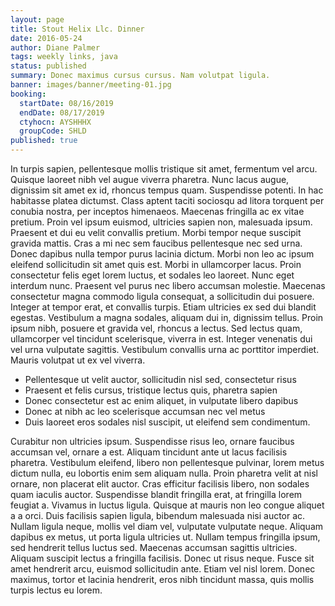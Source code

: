 ```yaml
---
layout: page
title: Stout Helix Llc. Dinner
date: 2016-05-24
author: Diane Palmer
tags: weekly links, java
status: published
summary: Donec maximus cursus cursus. Nam volutpat ligula.
banner: images/banner/meeting-01.jpg
booking:
  startDate: 08/16/2019
  endDate: 08/17/2019
  ctyhocn: AYSHHHX
  groupCode: SHLD
published: true
---
```

In turpis sapien, pellentesque mollis tristique sit amet, fermentum vel arcu. Quisque laoreet nibh vel augue viverra pharetra. Nunc lacus augue, dignissim sit amet ex id, rhoncus tempus quam. Suspendisse potenti. In hac habitasse platea dictumst. Class aptent taciti sociosqu ad litora torquent per conubia nostra, per inceptos himenaeos. Maecenas fringilla ac ex vitae pretium. Proin vel ipsum euismod, ultricies sapien non, malesuada ipsum. Praesent et dui eu velit convallis pretium. Morbi tempor neque suscipit gravida mattis. Cras a mi nec sem faucibus pellentesque nec sed urna. Donec dapibus nulla tempor purus lacinia dictum. Morbi non leo ac ipsum eleifend sollicitudin sit amet quis est. Morbi in ullamcorper lacus. Proin consectetur felis eget lorem luctus, et sodales leo laoreet.
Nunc eget interdum nunc. Praesent vel purus nec libero accumsan molestie. Maecenas consectetur magna commodo ligula consequat, a sollicitudin dui posuere. Integer at tempor erat, et convallis turpis. Etiam ultricies ex sed dui blandit egestas. Vestibulum a magna sodales, aliquam dui in, dignissim tellus. Proin ipsum nibh, posuere et gravida vel, rhoncus a lectus. Sed lectus quam, ullamcorper vel tincidunt scelerisque, viverra in est. Integer venenatis dui vel urna vulputate sagittis. Vestibulum convallis urna ac porttitor imperdiet. Mauris volutpat ut ex vel viverra.

* Pellentesque ut velit auctor, sollicitudin nisl sed, consectetur risus
* Praesent et felis cursus, tristique lectus quis, pharetra sapien
* Donec consectetur est ac enim aliquet, in vulputate libero dapibus
* Donec at nibh ac leo scelerisque accumsan nec vel metus
* Duis laoreet eros sodales nisl suscipit, ut eleifend sem condimentum.

Curabitur non ultricies ipsum. Suspendisse risus leo, ornare faucibus accumsan vel, ornare a est. Aliquam tincidunt ante ut lacus facilisis pharetra. Vestibulum eleifend, libero non pellentesque pulvinar, lorem metus dictum nulla, eu lobortis enim sem aliquam nulla. Proin pharetra velit at nisl ornare, non placerat elit auctor. Cras efficitur facilisis libero, non sodales quam iaculis auctor. Suspendisse blandit fringilla erat, at fringilla lorem feugiat a. Vivamus in luctus ligula.
Quisque at mauris non leo congue aliquet a a orci. Duis facilisis sapien ligula, bibendum malesuada nisi auctor ac. Nullam ligula neque, mollis vel diam vel, vulputate vulputate neque. Aliquam dapibus ex metus, ut porta ligula ultricies ut. Nullam tempus fringilla ipsum, sed hendrerit tellus luctus sed. Maecenas accumsan sagittis ultricies. Aliquam suscipit lectus a fringilla facilisis. Donec ut risus neque. Fusce sit amet hendrerit arcu, euismod sollicitudin ante. Etiam vel nisl lorem. Donec maximus, tortor et lacinia hendrerit, eros nibh tincidunt massa, quis mollis turpis lectus eu lorem.
